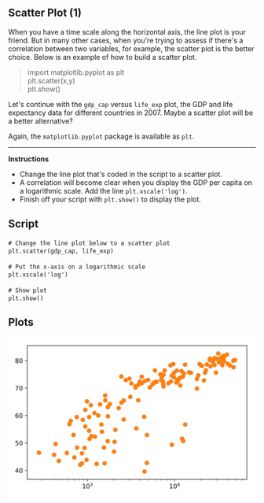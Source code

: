 ## Scatter Plot (1)

When you have a time scale along the horizontal axis, the line plot is your friend. But in many other cases, when you're trying to assess if there's a correlation between two variables, for example, the scatter plot is the better choice. Below is an example of how to build a scatter plot.

> import matplotlib.pyplot as plt\
> plt.scatter(x,y)\
> plt.show()

Let's continue with the `gdp_cap` versus `life_exp` plot, the GDP and life expectancy data for different countries in 2007. Maybe a scatter plot will be a better alternative?

Again, the `matplotlib.pyplot` package is available as `plt`.

<hr>

**Instructions**
* Change the line plot that's coded in the script to a scatter plot.
* A correlation will become clear when you display the GDP per capita on a logarithmic scale. Add the line `plt.xscale('log')`.
* Finish off your script with `plt.show()` to display the plot.

## Script
```
# Change the line plot below to a scatter plot
plt.scatter(gdp_cap, life_exp)

# Put the x-axis on a logarithmic scale
plt.xscale('log')

# Show plot
plt.show()
```

## Plots
![img](index.svg)